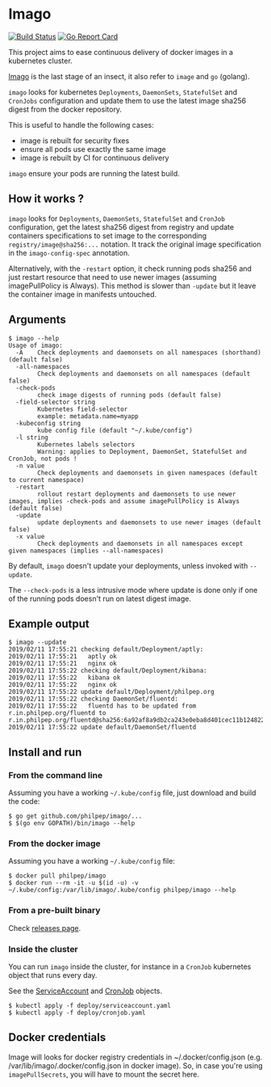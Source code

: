 # Imago

[![Build Status](https://travis-ci.org/philpep/imago.svg?branch=master)](https://travis-ci.org/philpep/imago)
[![Go Report Card](https://goreportcard.com/badge/github.com/philpep/imago)](https://goreportcard.com/report/github.com/philpep/imago)

This project aims to ease continuous delivery of docker images in a
kubernetes cluster.

[Imago](https://en.wikipedia.org/wiki/Imago) is the last stage of an
insect, it also refer to `image` and `go` (golang).

`imago` looks for kubernetes `Deployments`, `DaemonSets`, `StatefulSet` and `CronJobs`
configuration and update them to use the latest image sha256 digest from
the docker repository.

This is useful to handle the following cases:

  - image is rebuilt for security fixes
  - ensure all pods use exactly the same image
  - image is rebuilt by CI for continuous delivery

`imago` ensure your pods are running the latest build.

## How it works ?

`imago` looks for `Deployments`, `DaemonSets`, `StatefulSet` and `CronJob` configuration, get the
latest sha256 digest from registry and update containers specifications
to set image to the corresponding `registry/image@sha256:...` notation.
It track the original image specification in the `imago-config-spec`
annotation.

Alternatively, with the `-restart` option, it check running pods sha256 and
just restart resource that need to use newer images (assuming imagePullPolicy
is Always). This method is slower than `-update` but it leave the container
image in manifests untouched.

## Arguments

    $ imago --help
	Usage of imago:
	  -A	Check deployments and daemonsets on all namespaces (shorthand) (default false)
	  -all-namespaces
			Check deployments and daemonsets on all namespaces (default false)
	  -check-pods
			check image digests of running pods (default false)
	  -field-selector string
			Kubernetes field-selector
			example: metadata.name=myapp
	  -kubeconfig string
			kube config file (default "~/.kube/config")
	  -l string
			Kubernetes labels selectors
			Warning: applies to Deployment, DaemonSet, StatefulSet and CronJob, not pods !
	  -n value
			Check deployments and daemonsets in given namespaces (default to current namespace)
	  -restart
			rollout restart deployments and daemonsets to use newer images, implies -check-pods and assume imagePullPolicy is Always (default false)
	  -update
			update deployments and daemonsets to use newer images (default false)
	  -x value
			Check deployments and daemonsets in all namespaces except given namespaces (implies --all-namespaces)

By default, `imago` doesn't update your deployments, unless invoked with
`--update`.

The `--check-pods` is a less intrusive mode where update is done only if
one of the running pods doesn't run on latest digest image.

## Example output

    $ imago --update
    2019/02/11 17:55:21 checking default/Deployment/aptly:
    2019/02/11 17:55:21   aptly ok
    2019/02/11 17:55:21   nginx ok
    2019/02/11 17:55:22 checking default/Deployment/kibana:
    2019/02/11 17:55:22   kibana ok
    2019/02/11 17:55:22   nginx ok
    2019/02/11 17:55:22 update default/Deployment/philpep.org
    2019/02/11 17:55:22 checking DaemonSet/fluentd:
    2019/02/11 17:55:22   fluentd has to be updated from r.in.philpep.org/fluentd to r.in.philpep.org/fluentd@sha256:6a92af8a9db2ca243e0eba8d401cec11b124822e15b558b35ab45825ed4d1f54
    2019/02/11 17:55:22 update default/DaemonSet/fluentd


## Install and run

### From the command line

Assuming you have a working `~/.kube/config` file, just download and
build the code:

    $ go get github.com/philpep/imago/...
    $ $(go env GOPATH)/bin/imago --help

### From the docker image

Assuming you have a working `~/.kube/config` file:

    $ docker pull philpep/imago
    $ docker run --rm -it -u $(id -u) -v ~/.kube/config:/var/lib/imago/.kube/config philpep/imago --help

### From a pre-built binary

Check [releases page](https://github.com/philpep/imago/releases).

### Inside the cluster

You can run `imago` inside the cluster, for instance in a `CronJob`
kubernetes object that runs every day.

See the
[ServiceAccount](https://raw.githubusercontent.com/philpep/imago/master/deploy/serviceaccount.yaml)
and
[CronJob](https://raw.githubusercontent.com/philpep/imago/master/deploy/cronjob.yaml)
objects.

    $ kubectl apply -f deploy/serviceaccount.yaml
    $ kubectl apply -f deploy/cronjob.yaml


## Docker credentials

Image will looks for docker registry credentials in ~/.docker/config.json (e.g.
/var/lib/imago/.docker/config.json in docker image).
So, in case you're using `imagePullSecrets`, you will have to mount the secret here.
